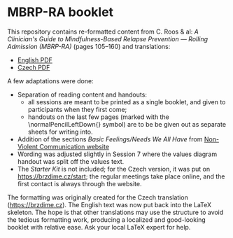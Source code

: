 # MBRP-RA booklet

This repository contains re-formatted content from C. Roos & al: *A Clinician's Guide to Mindfulness-Based Relapse Prevention — Rolling Admission (MBRP-RA)* (pages 105–160) and translations:

- [English PDF](https://github.com/eudoxos/MBRP-RA-booklet/blob/pdf/mmbrpra-en.pdf?raw=True)
- [Czech PDF](https://github.com/eudoxos/MBRP-RA-booklet/blob/pdf/mmbrpra-cs.pdf?raw=True)

A few adaptations were done:

- Separation of reading content and handouts:
	- all sessions are meant to be printed as a single booklet, and given to participants when they first come;
	- handouts on the last few pages (marked with the \normalPencilLeftDown{} symbol) are to be be given out as separate sheets for writing into.
- Addition of the sections *Basic Feelings/Needs We All Have* from [Non-Violent Communication website](https://www.nonviolentcommunication.com/learn-nonviolent-communication/feelings/)
- Wording was adjusted slightly in Session 7 where the values diagram handout was split off the values text.
- The *Starter Kit* is not included; for the Czech version, it was put on https://brzdime.cz/start; the regular meetings take place online, and the first contact is always through the website.

The formatting was originally created for the Czech translation (https://brzdime.cz). The English text was now put back into the LaTeX skeleton. The hope is that other translations may use the structure to avoid the tedious formatting work, producing a localized and good-looking booklet with relative ease. Ask your local LaTeX expert for help.

